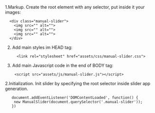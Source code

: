 1.Markup. Create the root element with any selector, put inside it your images:

      <div class="manual-slider">
        <img src="" alt="">
        <img src="" alt="">
        <img src="" alt="">
      </div> 
      
2. Add main styles im HEAD tag:
       
         <link rel="stylesheet" href="assets/css/manual-slider.css">

3. Add main Javascript code in the end of BODY tag:
      
        <script src="assets/js/manual-slider.js"></script>
  
2.Initialization. Init slider by specifying the root selector inside slider app generation.
  
       document.addEventListener('DOMContentLoaded', function() {
        new ManualSlider(document.querySelector('.manual-slider'));
       })
